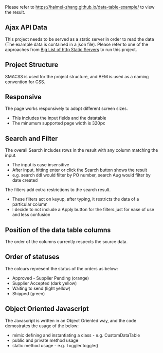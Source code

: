 Please refer to https://haimei-zhang.github.io/data-table-example/ to view the result.

## Ajax API Data
This project needs to be served as a static server in order to read the data (The example data is contained in a json file).
Please refer to one of the approaches from [Big List of http Static Servers](https://gist.github.com/willurd/5720255) to run this project.

## Project Structure
SMACSS is used for the project structure, and BEM is used as a naming convention for CSS.

## Responsive
The page works responsively to adopt different screen sizes.
* This includes the input fields and the datatable
* The minumum supported page width is 320px

## Search and Filter
The overall Search includes rows in the result with any column matching the input.
* The input is case insensitive
* After input, hitting enter or click the Search button shows the result
* e.g. search ddl would filter by PO number, search Aug would filter by date created

The filters add extra restrictions to the search result.
* These filters act on keyup, after typing, it restricts the data of a particular column
* I decide to not include a Apply button for the filters just for ease of use and less confusion

## Position of the data table columns
The order of the columns currently respects the source data.

## Order of statuses
The colours represent the status of the orders as below:
* Approved - Supplier Pending (orange)
* Supplier Accepted (dark yellow)
* Waiting to send (light yellow)
* Shipped (green)

## Object Oriented Javascript
The Javascript is written in an Object Oriented way, and the code demostrates the usage of the below:
* mimic defining and instantiating a class - e.g. CustomDataTable
* public and private method usage
* static method usage - e.g. Toggler.toggle()
